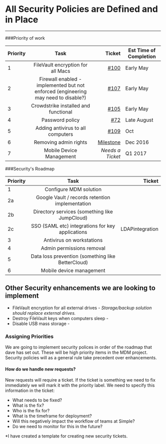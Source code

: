 # All Security Policies are Defined and in Place


---
###Priority of work

| Priority     | Task        | Ticket |Est Time of Completion| 
|--------------|:-----------:|--------:|-------|
|1| FileVault encryption for all Macs| [#100](https://github.banksimple.com/it/Casper/issues/100)|Early May|
|2| Firewall enabled - implemented but not enforced (engineering may need to disable?)|[#107](https://github.banksimple.com/it/Casper/issues/107)| Early May|
|3| Crowdstrike installed and functional|[#105](https://github.banksimple.com/it/Casper/issues/105)|Early May|
|4| Password policy | [#72](https://github.banksimple.com/it/Casper/issues/72)|Late August|
|5| Adding antivirus to all computers| [#109](https://github.banksimple.com/it/Casper/issues/109)|Oct|
|6| Removing admin rights| [Milestone](https://github.banksimple.com/it/Casper/milestones/Removed%20Admin%20Rights)|Dec 2016|
|7| Mobile Device Management| *Needs a Ticket* | Q1 2017|

###Security's Roadmap

| Priority     | Task        | Ticket |
| ------------- |:-------------:| -----:|
| 1  | Configure MDM solution | |
| 2a | Google Vault / records retention implementation | |
| 2b | Directory services (something like JumpCloud) | |
| 2c | SSO (SAML etc) integrations for key applications | LDAPintegration |
| 3  | Antivirus on workstations | |
| 4  | Admin permissions removal | |
| 5  | Data loss prevention (something like BetterCloud)| |
| 6  | Mobile device management | |



## Other Security enhancements we are looking to implement
- FileVault encryption for all external drives - *Storage/backup solution should replace external drives.*
- Destroy FileVault keys when computers sleep - 
- Disable USB mass storage - 


### Assigning Priorities

We are going to implement security polices in order of the roadmap that dave has set out. These will be high priority items in the MDM project. Security policies will as a general rule take precedent over enhancements. 

#### How do we handle new requests?
New requests will require a ticket. If the ticket is something we need to fix immediately we will mark it with the priority label. We need to specify this information in the ticket:

* What needs to be fixed?
* What is the fix?
* Who is the fix for?
* What is the timeframe for deployment?
* Will this negatively impact the workflow of teams at Simple?
* Do we need to monitor for this in the future?

*I have created a template for creating new security tickets.



